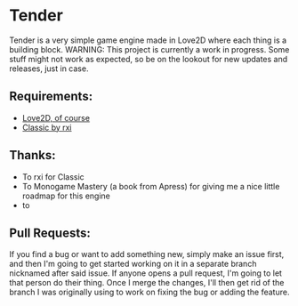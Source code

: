 # Tender
Tender is a very simple game engine made in Love2D where each thing is a building block.
WARNING: This project is currently a work in progress. Some stuff might not work as expected, so be on the lookout for new updates and releases, just in case.

## Requirements:
* [Love2D, of course](https://github.com/love2d/love)
* [Classic by rxi](https://github.com/rxi/classic)

## Thanks:
* To rxi for Classic
* To Monogame Mastery (a book from Apress) for giving me a nice little roadmap for this engine
* to 

## Pull Requests:
If you find a bug or want to add something new, simply make an issue first, and then I'm going to get started working on it in a separate branch nicknamed after said issue. If anyone opens a pull request, I'm going to let that person do their thing. Once I merge the changes, I'll then get rid of the branch I was originally using to work on fixing the bug or adding the feature.
